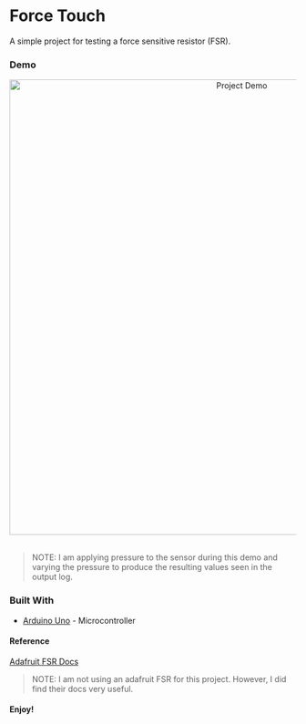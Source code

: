 # Force Touch

A simple project for testing a force sensitive resistor (FSR). 

### Demo

<div align="center">
    <img src="https://github.com/milesbowles/Force-Touch/blob/master/example/demo.gif" alt="Project Demo" width="800"/>
</div>

<br>

> NOTE: I am applying pressure to the sensor during this demo and varying the pressure to produce the resulting values seen in the output log.  

### Built With
* [Arduino Uno](https://www.arduino.cc/) - Microcontroller

#### Reference

[Adafruit FSR Docs](https://learn.adafruit.com/force-sensitive-resistor-fsr/using-an-fsr)

> NOTE: I am not using an adafruit FSR for this project. However, I did find their docs very useful.

#### Enjoy!